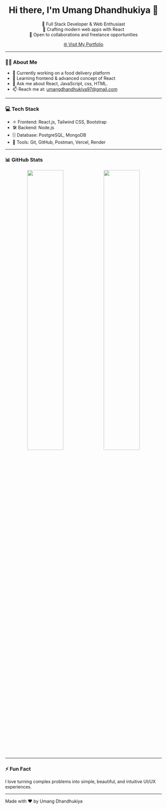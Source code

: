 <h1 align="center">Hi there, I'm Umang Dhandhukiya 👋</h1>

<p align="center">
  🚀 Full Stack Developer & Web Enthusiast <br/>
  🔧 Crafting modern web apps with React <br/>
  💼 Open to collaborations and freelance opportunities
</p>

<p align="center">
  <a href="https://portfolio-eight-pied-15.vercel.app/" target="_blank">
    🌐 Visit My Portfolio
  </a>
</p>

---

### 🧑‍💻 About Me

- 🔭 Currently working on a food delivery platform  
- 🧠 Learning frontend & advanced concept of React  
- 💬 Ask me about React, JavaScript, css, HTML.   
- 📫 Reach me at: umangdhandhukiya97@gmail.com

---

### 💻 Tech Stack

- ⚛️ Frontend: React.js, Tailwind CSS, Bootstrap  
- 🛠 Backend: Node.js
- 🗄 Database: PostgreSQL, MongoDB  
- 🧰 Tools: Git, GitHub, Postman, Vercel, Render

---

### 📊 GitHub Stats

<p align="center">
  <img src="https://github-readme-stats.vercel.app/api?username=UmangDhandhukiya&show_icons=true&theme=react&hide_border=true" width="48%" />
  <img src="https://github-readme-streak-stats.herokuapp.com/?user=UmangDhandhukiya&theme=react&hide_border=true" width="48%" />
</p>

---

### ⚡ Fun Fact

I love turning complex problems into simple, beautiful, and intuitive UI/UX experiences.

---

Made with ❤️ by Umang Dhandhukiya
